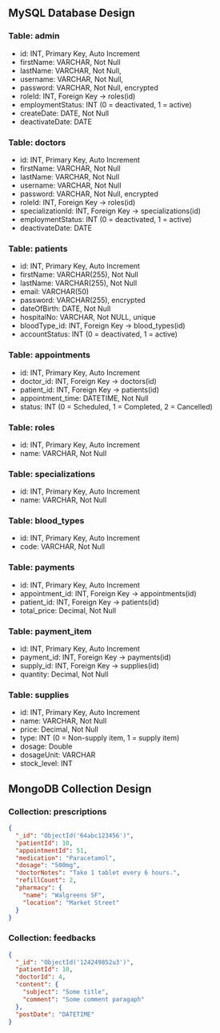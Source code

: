 ## MySQL Database Design

### Table: admin
- id: INT, Primary Key, Auto Increment
- firstName: VARCHAR, Not Null
- lastName: VARCHAR, Not Null,
- username: VARCHAR, Not Null,
- password: VARCHAR, Not Null, encrypted
- roleId: INT, Foreign Key &rarr; roles(id)
- employmentStatus: INT (0 = deactivated, 1 = active)
- createDate: DATE, Not Null
- deactivateDate: DATE

### Table: doctors
- id: INT, Primary Key, Auto Increment
- firstName: VARCHAR, Not Null
- lastName: VARCHAR, Not Null
- username: VARCHAR, Not Null
- password: VARCHAR, Not Null, encrypted
- roleId: INT, Foreign Key &rarr; roles(id)
- specializationId: INT, Foreign Key &rarr; specializations(id)
- employmentStatus: INT (0 = deactivated, 1 = active)
- deactivateDate: DATE

### Table: patients
- id: INT, Primary Key, Auto Increment
- firstName: VARCHAR(255), Not Null
- lastName: VARCHAR(255), Not Null
- email: VARCHAR(50)
- password: VARCHAR(255), encrypted
- dateOfBirth: DATE, Not Null
- hospitalNo: VARCHAR, Not NULL, unique
- bloodType_id: INT, Foreign Key &rarr; blood_types(id)
- accountStatus: INT (0 = deactivated, 1 = active)

### Table: appointments
- id: INT, Primary Key, Auto Increment
- doctor_id: INT, Foreign Key &rarr; doctors(id)
- patient_id: INT, Foreign Key &rarr; patients(id)
- appointment_time: DATETIME, Not Null
- status: INT (0 = Scheduled, 1 = Completed, 2 = Cancelled)

### Table: roles
- id: INT, Primary Key, Auto Increment
- name: VARCHAR, Not Null

### Table: specializations
- id: INT, Primary Key, Auto Increment
- name: VARCHAR, Not Null

### Table: blood_types
- id: INT, Primary Key, Auto Increment
- code: VARCHAR, Not Null

### Table: payments
- id: INT, Primary Key, Auto Increment
- appointment_id: INT, Foreign Key &rarr; appointments(id)
- patient_id: INT, Foreign Key &rarr; patients(id)
- total_price: Decimal, Not Null

### Table: payment_item
- id: INT, Primary Key, Auto Increment
- payment_id: INT, Foreign Key &rarr; payments(id)
- supply_id: INT, Foreign Key &rarr; supplies(id)
- quantity: Decimal, Not Null

### Table: supplies
- id: INT, Primary Key, Auto Increment
- name: VARCHAR, Not Null
- price: Decimal, Not Null
- type: INT (0 = Non-supply item, 1 = supply item)
- dosage: Double
- dosageUnit: VARCHAR
- stock_level: INT


## MongoDB Collection Design

### Collection: prescriptions
```json
{
  "_id": "ObjectId('64abc123456')",
  "patientId": 10,
  "appointmentId": 51,
  "medication": "Paracetamol",
  "dosage": "500mg",
  "doctorNotes": "Take 1 tablet every 6 hours.",
  "refillCount": 2,
  "pharmacy": {
    "name": "Walgreens SF",
    "location": "Market Street"
  }
}
```

### Collection: feedbacks
```json
{
  "_id": "ObjectId('124249852u3')",
  "patientId": 10,
  "doctorId": 4,
  "content": {
    "subject": "Some title",
    "comment": "Some comment paragaph"
  },
  "postDate": "DATETIME"
}
```